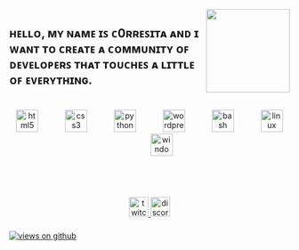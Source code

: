 <img align="right" height="150" src="https://avatars.githubusercontent.com/u/108930733?v=4"  />
<h2 align="left">ʜᴇʟʟᴏ, ᴍʏ ɴᴀᴍᴇ ɪꜱ ᴄ0ʀʀᴇꜱɪᴛᴀ ᴀɴᴅ ɪ ᴡᴀɴᴛ ᴛᴏ ᴄʀᴇᴀᴛᴇ ᴀ ᴄᴏᴍᴍᴜɴɪᴛʏ ᴏꜰ ᴅᴇᴠᴇʟᴏᴘᴇʀꜱ ᴛʜᴀᴛ ᴛᴏᴜᴄʜᴇꜱ ᴀ ʟɪᴛᴛʟᴇ ᴏꜰ ᴇᴠᴇʀʏᴛʜɪɴɢ.</h2>

###

<div align="left">
</div>

###

<br clear="both">

<div align="center">
  <img src="https://cdn.jsdelivr.net/gh/devicons/devicon/icons/html5/html5-original.svg" height="40" alt="html5 logo"  />
  <img width="40" />
  <img src="https://cdn.jsdelivr.net/gh/devicons/devicon/icons/css3/css3-original.svg" height="40" alt="css3 logo"  />
  <img width="40" />
  <img src="https://cdn.jsdelivr.net/gh/devicons/devicon/icons/python/python-original.svg" height="40" alt="python logo"  />
  <img width="40" />
  <img src="https://cdn.jsdelivr.net/gh/devicons/devicon/icons/wordpress/wordpress-original.svg" height="40" alt="wordpress logo"  />
  <img width="40" />
  <img src="https://cdn.simpleicons.org/gnubash/4EAA25" height="40" alt="bash logo"  />
  <img width="40" />
  <img src="https://cdn.jsdelivr.net/gh/devicons/devicon/icons/linux/linux-original.svg" height="40" alt="linux logo"  />
  <img width="40" />
  <img src="https://cdn.jsdelivr.net/gh/devicons/devicon/icons/windows8/windows8-original.svg" height="40" alt="windows8 logo"  />
</div>

###

<div align="left">
</div>

###
<br><br>

<div align="center">
  <a href="https://twitch.tv/c0rresita" target="_blank">
    <img src="https://img.shields.io/static/v1?message=Twitch&logo=twitch&label=&color=9146FF&logoColor=white&labelColor=&style=for-the-badge" height="35" alt="twitch logo"  />
  </a>
  <a href="https://discord.gg/G4hSrdTDJX" target="_blank">
    <img src="https://img.shields.io/static/v1?message=Discord&logo=discord&label=&color=7289DA&logoColor=white&labelColor=&style=for-the-badge" height="35" alt="discord logo"  />
  </a>
</div>

###

<div align="left">
</div>

###




<a href="https://github.com/c0rresita" target="_blank">
    <img src="https://komarev.com/ghpvc/?username=c0rresita&label=Views&color=brightgreen&style=flat-square" alt="views on github" />
</a>
